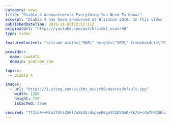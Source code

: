 ```yaml
---
category: news
title: "Diablo 4 Announcement: Everything You Need To Know!"
excerpt: "Diablo 4 has been announced at BlizzCon 2019. In this video I go over everything you need to know about this upcoming Blizzard Entertainment game."
publishedDateTime: 2019-11-02T22:51:11Z
originalUrl: "https://youtube.com/watch?v=Xmt_nsacr98"
type: video

featuredContent: "<iframe width=\"800\" height=\"500\" frameborder=\"0\" src=\"https://www.youtube.com/embed/Xmt_nsacr98\" allow=\"accelerometer; autoplay; encrypted-media; gyroscope; picture-in-picture\" allowfullscreen></iframe>"

provider:
  name: LowkoTV
  domain: youtube.com

topics:
  - Diablo 4

images:
  - url: "https://i.ytimg.com/vi/Xmt_nsacr98/maxresdefault.jpg"
    width: 1280
    height: 720
    isCached: true

secured: "Tt3ibF++HraJ7UF2ZSPf7uXEUU/dspayb9gmV42DVNaK/EK/U+c4pYhNCURuJ4BHCbyrDeCcm117LhKGvLfQDDHQEKVeTH2jsHPc0my9UGkWmabgrYrkuf1x/Eg3uV8+MN1aLTZvjeBdj/RLVHH/LQHzlDGUPp8wlWmFsGQqfdr74CLp77EuoYUmwi79sukMiYBmqBR5jORaWmZl3SRw/Iu0sHsEmFKWNpqzIU08Vi/zHIIVSl0LuRcn5vcuIH4s5+1Gci+hANett4bPlsc0HrG93cu47dpeRG25rZtSexhkV24bLn7Kypu0rb3GlWE3/kyz1ym7IrVlaAOY9Iow8A/hYI2PZO9k8kw4aTHZoAwVaDA8s9nwd8D1ZChCrBJsOMGSU+VXC2dmaBCGi/NiTvBzRukfn21UDB0X/S2x8xgxpuhQv3uXI59r9fQYfLso;hVpu98gtSwv+iIqIrkQu+g=="
---
```


